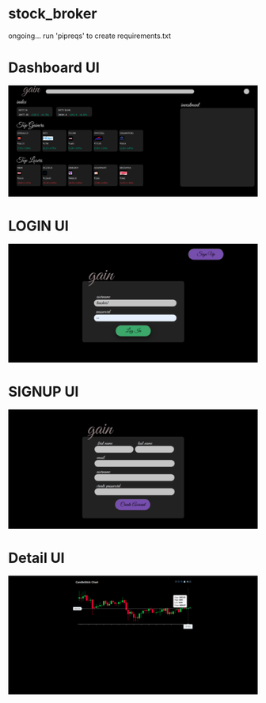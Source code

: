 # stock_broker

ongoing...
run 'pipreqs' to create requirements.txt

# Dashboard UI
![dashboard](dashboard_ui.png)

# LOGIN UI
![login](login_ui.png)

# SIGNUP UI
![signup](signup_ui.png)

# Detail UI
![detail](candlestick_chart.png)
